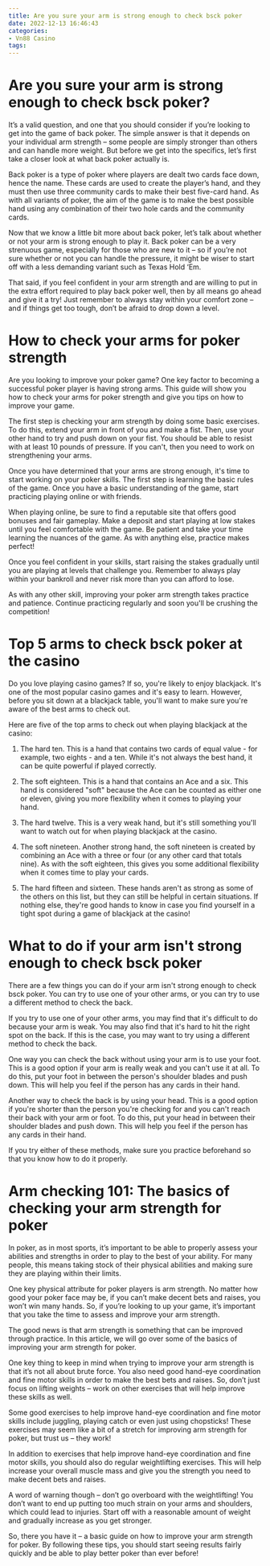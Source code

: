 ```yaml
---
title: Are you sure your arm is strong enough to check bsck poker
date: 2022-12-13 16:46:43
categories:
- Vn88 Casino
tags:
---
```



#  Are you sure your arm is strong enough to check bsck poker?

It’s a valid question, and one that you should consider if you’re looking to get into the game of back poker. The simple answer is that it depends on your individual arm strength – some people are simply stronger than others and can handle more weight. But before we get into the specifics, let’s first take a closer look at what back poker actually is.

Back poker is a type of poker where players are dealt two cards face down, hence the name. These cards are used to create the player’s hand, and they must then use three community cards to make their best five-card hand. As with all variants of poker, the aim of the game is to make the best possible hand using any combination of their two hole cards and the community cards.

Now that we know a little bit more about back poker, let’s talk about whether or not your arm is strong enough to play it. Back poker can be a very strenuous game, especially for those who are new to it – so if you’re not sure whether or not you can handle the pressure, it might be wiser to start off with a less demanding variant such as Texas Hold ‘Em.

That said, if you feel confident in your arm strength and are willing to put in the extra effort required to play back poker well, then by all means go ahead and give it a try! Just remember to always stay within your comfort zone – and if things get too tough, don’t be afraid to drop down a level.

#  How to check your arms for poker strength

Are you looking to improve your poker game? One key factor to becoming a successful poker player is having strong arms. This guide will show you how to check your arms for poker strength and give you tips on how to improve your game.

The first step is checking your arm strength by doing some basic exercises. To do this, extend your arm in front of you and make a fist. Then, use your other hand to try and push down on your fist. You should be able to resist with at least 10 pounds of pressure. If you can't, then you need to work on strengthening your arms.

Once you have determined that your arms are strong enough, it's time to start working on your poker skills. The first step is learning the basic rules of the game. Once you have a basic understanding of the game, start practicing playing online or with friends.

When playing online, be sure to find a reputable site that offers good bonuses and fair gameplay. Make a deposit and start playing at low stakes until you feel comfortable with the game. Be patient and take your time learning the nuances of the game. As with anything else, practice makes perfect!

Once you feel confident in your skills, start raising the stakes gradually until you are playing at levels that challenge you. Remember to always play within your bankroll and never risk more than you can afford to lose.

As with any other skill, improving your poker arm strength takes practice and patience. Continue practicing regularly and soon you'll be crushing the competition!

#  Top 5 arms to check bsck poker at the casino

Do you love playing casino games? If so, you're likely to enjoy blackjack. It's one of the most popular casino games and it's easy to learn. However, before you sit down at a blackjack table, you'll want to make sure you're aware of the best arms to check out.

Here are five of the top arms to check out when playing blackjack at the casino:

1. The hard ten. This is a hand that contains two cards of equal value - for example, two eights - and a ten. While it's not always the best hand, it can be quite powerful if played correctly.

2. The soft eighteen. This is a hand that contains an Ace and a six. This hand is considered "soft" because the Ace can be counted as either one or eleven, giving you more flexibility when it comes to playing your hand.

3. The hard twelve. This is a very weak hand, but it's still something you'll want to watch out for when playing blackjack at the casino.

4. The soft nineteen. Another strong hand, the soft nineteen is created by combining an Ace with a three or four (or any other card that totals nine). As with the soft eighteen, this gives you some additional flexibility when it comes time to play your cards.

5. The hard fifteen and sixteen. These hands aren't as strong as some of the others on this list, but they can still be helpful in certain situations. If nothing else, they're good hands to know in case you find yourself in a tight spot during a game of blackjack at the casino!

#  What to do if your arm isn't strong enough to check bsck poker 

There are a few things you can do if your arm isn't strong enough to check bsck poker. You can try to use one of your other arms, or you can try to use a different method to check the back.

If you try to use one of your other arms, you may find that it's difficult to do because your arm is weak. You may also find that it's hard to hit the right spot on the back. If this is the case, you may want to try using a different method to check the back.

One way you can check the back without using your arm is to use your foot. This is a good option if your arm is really weak and you can't use it at all. To do this, put your foot in between the person's shoulder blades and push down. This will help you feel if the person has any cards in their hand.

Another way to check the back is by using your head. This is a good option if you're shorter than the person you're checking for and you can't reach their back with your arm or foot. To do this, put your head in between their shoulder blades and push down. This will help you feel if the person has any cards in their hand.

If you try either of these methods, make sure you practice beforehand so that you know how to do it properly.

#  Arm checking 101: The basics of checking your arm strength for poker

In poker, as in most sports, it’s important to be able to properly assess your abilities and strengths in order to play to the best of your ability. For many people, this means taking stock of their physical abilities and making sure they are playing within their limits.

One key physical attribute for poker players is arm strength. No matter how good your poker face may be, if you can’t make decent bets and raises, you won’t win many hands. So, if you’re looking to up your game, it’s important that you take the time to assess and improve your arm strength.

The good news is that arm strength is something that can be improved through practice. In this article, we will go over some of the basics of improving your arm strength for poker.

One key thing to keep in mind when trying to improve your arm strength is that it’s not all about brute force. You also need good hand-eye coordination and fine motor skills in order to make the best bets and raises. So, don’t just focus on lifting weights – work on other exercises that will help improve these skills as well.

Some good exercises to help improve hand-eye coordination and fine motor skills include juggling, playing catch or even just using chopsticks! These exercises may seem like a bit of a stretch for improving arm strength for poker, but trust us – they work!

In addition to exercises that help improve hand-eye coordination and fine motor skills, you should also do regular weightlifting exercises. This will help increase your overall muscle mass and give you the strength you need to make decent bets and raises.

A word of warning though – don’t go overboard with the weightlifting! You don’t want to end up putting too much strain on your arms and shoulders, which could lead to injuries. Start off with a reasonable amount of weight and gradually increase as you get stronger.

So, there you have it – a basic guide on how to improve your arm strength for poker. By following these tips, you should start seeing results fairly quickly and be able to play better poker than ever before!